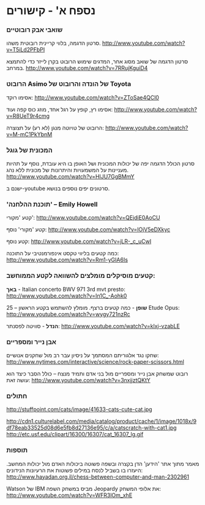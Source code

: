 
# נספח א' - קישורים

### שואבי אבק רובוטיים

סרטון הדגמה, בלווי קריינית רובוטית משהו.
http://www.youtube.com/watch?v=T5iLd2PFbPI

סרטון הדגמה של שואב מסוג אחר, המדגים שימוש הרובוט בקרן לייזר כדי להתמצא במרחב.
http://www.youtube.com/watch?v=7RRujKguiD4


### הרובוט Asimo של הונדה והרובוט של Toyota

אסימו רוקד:
http://www.youtube.com/watch?v=ZToSae4QCl0

אסימו רץ, קופץ על רגל אחד, מוזג כוס קפה ועוד:
http://www.youtube.com/watch?v=R8UeT9r4cmg

הרובוט של טויוטה מנגן (לא רע) על חצוצרה:
http://www.youtube.com/watch?v=M-mC1PkYbnM


### המכונית של גוגל

סרטון הכולל הדגמה יפה של יכולות המכונית ושל האופן בו היא עובדת, נוסף על תהיות מעניינות על
המשמעויות והיתרונות של מכונית ללא נהג.
http://www.youtube.com/watch?v=HlJU7GgBMmY

ישנם ב-youtube סרטונים יפים נוספים בנושא.


### 'תוכנת ההלחנה' – Emily Howell

קטע 'מקורי':
http://www.youtube.com/watch?v=QEjdiE0AoCU

קטע 'מקורי' נוסף:
http://www.youtube.com/watch?v=lOjV5eDXkyc

קטע נוסף:
http://www.youtube.com/watch?v=jLR-_c_uCwI

כמה קטעים בליווי טקסט אינפורמנטיבי על התוכנה:
http://www.youtube.com/watch?v=Rm1-yGIA6Is


### קטעים מוסיקלים מומלצים להשוואה לקטע הממוחשב:

**באך** - Italian concerto BWV 971 3rd mvt presto:
http://www.youtube.com/watch?v=In1C_-Aohk0

**שופן** - כמה קטעים ברצף. מומלץ להשתמש בקטע הראשון – 25 Etude Opus:
http://www.youtube.com/watch?v=wygy721nzRc

**הנדל** - סוויטה לפסנתר:
http://www.youtube.com/watch?v=klxj-vzabLE


### אבן נייר ומספריים

שחקו נגד אלגוריתם המסתמך על ניסיון עבר רב מול שחקנים אנושיים:
http://www.nytimes.com/interactive/science/rock-paper-scissors.html

רובוט שמשחק אבן נייר ומספריים מול בני אדם ותמיד מנצח – כולל הסבר כיצד הוא עושה זאת:
http://www.youtube.com/watch?v=3nxjjztQKtY


### חתולים

http://stuffpoint.com/cats/image/41633-cats-cute-cat.jpg

http://cdn1.culturelabel.com/media/catalog/product/cache/1/image/1018x/9df78eab33525d08d6e5fb8d27136e95/c/a/catscratch-with-cat1.jpg
http://etc.usf.edu/clipart/16300/16307/cat_16307_lg.gif


### תוספות

מאמר מתוך אתר 'הידען' הדן בקצרה ובשפה פשוטה ביכולות האדם מול יכולות המחשב. היעזרו בו בשביל
לנסח במילים פשוטות את הרעיונות הנידונים:
http://www.hayadan.org.il/chess-between-computer-and-man-2302961

Watson של IBM מביס במשחק השפה Jeopardy את אלופי המשחק:
http://www.youtube.com/watch?v=WFR3lOm_xhE
